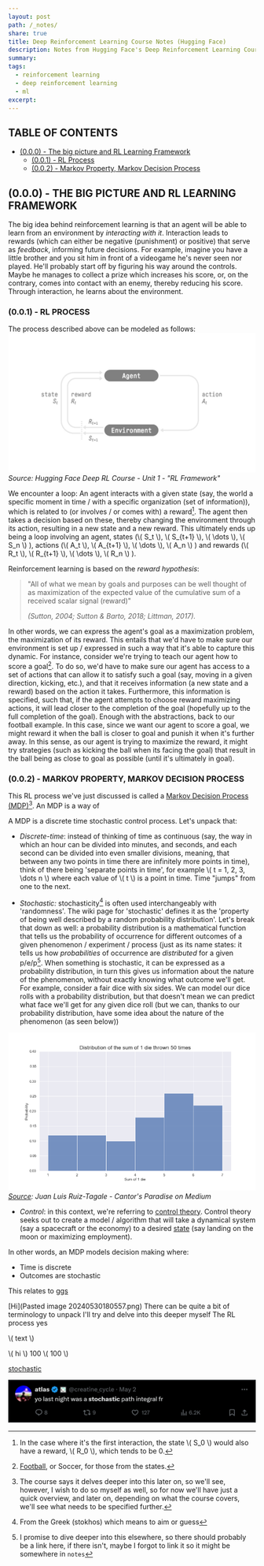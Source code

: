 ```yaml
---
layout: post
path: /_notes/
share: true
title: Deep Reinforcement Learning Course Notes (Hugging Face)
description: Notes from Hugging Face's Deep Reinforcement Learning Course
summary: 
tags:
  - reinforcement learning
  - deep reinforcement learning
  - ml
excerpt: 
---
```


## TABLE OF CONTENTS

- [(0.0.0) - The big picture and RL Learning Framework](2024-05-30-hugging-face-rl-course.md#000-the-big-picture-and-rl-learning-framework)
	- [(0.0.1) - RL Process](2024-05-30-hugging-face-rl-course.md#000-the-big-picture-and-rl-learning-framework)
	- [(0.0.2) - Markov Property, Markov Decision Process](2024-05-30-hugging-face-rl-course.md#000-the-big-picture-and-rl-learning-framework)

## (0.0.0) - THE BIG PICTURE AND RL LEARNING FRAMEWORK

The big idea behind reinforcement learning is that an agent will be able to learn from an environment by *interacting with it*. Interaction leads to rewards (which can either be negative (punishment) or positive) that serve as *feedback*, informing future decisions. For example, imagine you have a little brother and you sit him in front of a videogame he's never seen nor played. He'll probably start off by figuring his way around the controls. Maybe he manages to collect a prize which increases his score, or, on the contrary, comes into contact with an enemy, thereby reducing his score. Through interaction, he learns about the environment. 

### (0.0.1) - RL PROCESS
The process described above can be modeled as follows: 
![RL_process](../assets/images/posts/RL_process.jpg)
*Source: Hugging Face Deep RL Course - Unit 1 - "RL Framework"*

We encounter a loop: An agent interacts with a given state (say, the world a specific moment in time / with a specific organization (set of information)), which is related to (or involves / or comes with) a reward[^1]. The agent then takes a decision based on these, thereby changing the environment through its action, resulting in a new state and a new reward. This ultimately ends up being a loop involving an agent, states (\\( S_t \\), \\( S_{t+1} \\), \\( \dots \\), \\( S_n \\) ), actions (\\( A_t \\), \\( A_{t+1} \\), \\( \dots \\), \\( A_n \\) ) and rewards (\\( R_t \\), \\( R_{t+1} \\), \\( \dots \\), \\( R_n \\) ).

Reinforcement learning is based on the *reward hypothesis*: 

>"All of what we mean by goals and purposes can be well thought of as maximization of the expected value of the cumulative sum of a received scalar signal (reward)"
>
>*(Sutton, 2004; Sutton & Barto, 2018; Littman, 2017).*

In other words, we can express the agent's goal as a maximization problem, the maximization of its reward. This entails that we'd have to make sure our environment is set up / expressed in such a way that it's able to capture this dynamic. For instance, consider we're trying to teach our agent how to score a goal[^2]. To do so, we'd have to make sure our agent has access to a set of actions that can allow it to satisfy such a goal (say, moving in a given direction, kicking, etc.), and that it receives information (a new state and a reward) based on the action it takes. Furthermore, this information is specified, such that, if the agent attempts to choose reward maximizing actions, it will lead closer to the completion of the goal (hopefully up to the full completion of the goal). Enough with the abstractions, back to our football example. In this case, since we want our agent to score a goal, we might reward it when the ball is closer to goal and punish it when it's further away. In this sense, as our agent is trying to maximize the reward, it might try strategies (such as kicking the ball when its facing the goal) that result in the ball being as close to goal as possible (until it's ultimately in goal). 


### (0.0.2) - MARKOV PROPERTY, MARKOV DECISION PROCESS
This RL process we've just discussed is called a [Markov Decision Process (MDP)](https://en.wikipedia.org/wiki/Markov_decision_process)[^3]. An MDP is a way of 


A MDP is a discrete time stochastic control process. Let's unpack that: 

- *Discrete-time*: instead of thinking of time as continuous (say, the way in which an hour can be divided into minutes, and seconds, and each second can be divided into even smaller divisions, meaning, that between any two points in time there are infinitely more points in time), think of there being 'separate points in time', for example \\( t = 1, 2, 3, \dots n \\) where each value of \\( t \\) is a point in time. Time "jumps" from one to the next. 

- *Stochastic:* stochasticity[^4] is often used interchangeably with 'randomness'. The wiki page for 'stochastic' defines it as the 'property of being well described by a random probability distribution'. Let's break that down as well: a probability distribution is a mathematical function that tells us the probability of occurrence for different outcomes of a given phenomenon / experiment / process (just as its name states: it tells us how *probabilities* of occurrence are *distributed* for a given p/e/p[^5]. When something is stochastic, it can be expressed as a probability distribution, in turn this gives us information about the nature of the phenomenon, without exactly knowing what outcome we'll get. For example, consider a fair dice with six sides. We can model our dice rolls with a probability distribution, but that doesn't mean we can predict what face we'll get for any given dice roll (but we can, thanks to our probability distribution, have some idea about the nature of the phenomenon (as seen below))

![1 -2COiWDRvuLtuu3G6aRwWg](../assets/images/posts/1%20-2COiWDRvuLtuu3G6aRwWg.gif)
*[Source](https://www.cantorsparadise.com/what-to-expect-when-throwing-dice-and-adding-them-up-5231f3831d7): Juan Luis Ruiz-Tagale - Cantor's Paradise on Medium*

- *Control*: in this context, we're referring to [control theory](https://en.wikipedia.org/wiki/Control_theory). Control theory seeks out to create a model / algorithm that will take a dynamical system (say a spacecraft or the economy) to a desired [state](https://en.wikipedia.org/wiki/Optimal_control) (say landing on the moon or maximizing employment). 

In other words, an MDP models decision making where: 
- Time is discrete
- Outcomes are stochastic 

This relates to [ggs](../_writing/2024-06-09-sickness-unto-death.md#)



[Hi](Pasted image 20240530180557.png)
There can be quite a bit of terminology to unpack 
I'll try and delve into this deeper myself 
The RL process
yes

\\( text \\) 


\\( hi \\)
100
\\( 100 \\)

[stochastic](obsidian://open?vault=Origin%20OS&file=Screenshot%202024-05-30%20180322.png)

![Screenshot 2024-05-30 180322](../assets/images/posts/Screenshot%202024-05-30%20180322.png)

[^1]: In the case where it's the first interaction, the state \\( S_0 \\) would also have a reward, \\( R_0 \\), which tends to be 0. 
[^2]: [Football](https://www.youtube.com/watch?v=6TnKvlQ2h7s&ab_channel=Super6), or Soccer, for those from the states. 
[^3]: The course says it delves deeper into this later on, so we'll see, however, I wish to do so myself as well, so for now we'll have just a quick overview, and later on, depending on what the course covers, we'll see what needs to be specified further. 
[^4]: From the Greek (stokhos) which means to aim or guess
[^5]: I promise to dive deeper into this elsewhere, so there should probably be a link here, if there isn't, maybe I forgot to link it so it might be somewhere in `notes`
